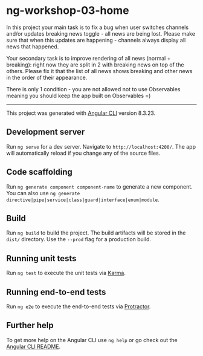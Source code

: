 # ng-workshop-03-home

In this project your main task is to fix a bug when user switches channels
and/or updates breaking news toggle - all news are being lost.
Please make sure that when this updates are happening - channels always display all news that happened.

Your secondary task is to improve rendering of all news (normal + breaking):
right now they are split in 2 with breaking news on top of the others.
Please fix it that the list of all news shows breaking and other news in the order of their appearance.

There is only 1 condition - you are not allowed not to use Observables
meaning you should keep the app built on Observables =)

---

This project was generated with [Angular CLI](https://github.com/angular/angular-cli) version 8.3.23.

## Development server

Run `ng serve` for a dev server. Navigate to `http://localhost:4200/`. The app will automatically reload if you change any of the source files.

## Code scaffolding

Run `ng generate component component-name` to generate a new component. You can also use `ng generate directive|pipe|service|class|guard|interface|enum|module`.

## Build

Run `ng build` to build the project. The build artifacts will be stored in the `dist/` directory. Use the `--prod` flag for a production build.

## Running unit tests

Run `ng test` to execute the unit tests via [Karma](https://karma-runner.github.io).

## Running end-to-end tests

Run `ng e2e` to execute the end-to-end tests via [Protractor](http://www.protractortest.org/).

## Further help

To get more help on the Angular CLI use `ng help` or go check out the [Angular CLI README](https://github.com/angular/angular-cli/blob/master/README.md).
